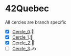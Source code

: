 # 42Quebec
All cercles are branch specific

- [x] [Cercle_0](https://github.com/atrobp/42Quebec/tree/Cercle0).:tada:
- [x] [Cercle_1](https://github.com/atrobp/42Quebec/tree/Cercle1).:tada:
- [x] [Cercle_2](https://github.com/atrobp/42Quebec/tree/Cercle2).:tada:
- [ ] [Cercle_3](https://github.com/atrobp/42Quebec/tree/Cercle3).:writing_hand:
